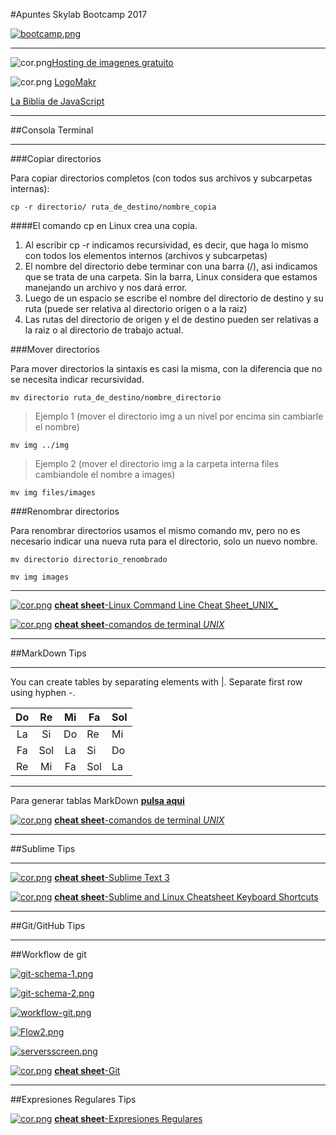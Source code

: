 #Apuntes Skylab Bootcamp 2017

[![bootcamp.png](https://s23.postimg.org/uhm56bibf/bootcamp.png)](https://postimg.org/image/ew4tmd6d3/)

***

![cor.png](https://s29.postimg.org/a0d4ufwo7/cor.png)[Hosting de imagenes gratuito](https://postimg.org/)

![cor.png](https://s29.postimg.org/a0d4ufwo7/cor.png) [LogoMakr](https://logomakr.com/)

[La Biblia de JavaScript](http://jstherightway.org/es-es/)

***

##Consola Terminal

***

###Copiar directorios

Para copiar directorios completos (con todos sus archivos y subcarpetas internas):
```
cp -r directorio/ ruta_de_destino/nombre_copia
```


####El comando cp en Linux crea una copia.

1. Al escribir cp -r indicamos recursividad, es decir, que haga lo mismo con todos los elementos internos (archivos y subcarpetas)
1. El nombre del directorio debe terminar con una barra (/), asi indicamos que se trata de una carpeta. Sin la barra, Linux considera que estamos manejando un archivo y nos dará error.
1. Luego de un espacio se escribe el nombre del directorio de destino y su ruta (puede ser relativa al directorio origen o a la raiz)
1. Las rutas del directorio de origen y el de destino pueden ser relativas a la raiz o al directorio de trabajo actual.

###Mover directorios

Para mover directorios la sintaxis es casi la misma, con la diferencia que no se necesita indicar recursividad.
```
mv directorio ruta_de_destino/nombre_directorio
```

>Ejemplo 1 (mover el directorio img a un nivel por encima sin cambiarle el nombre)

```
mv img ../img
```

>Ejemplo 2 (mover el directorio img a la carpeta interna files cambiandole el nombre a images)

```
mv img files/images
```

###Renombrar directorios

Para renombrar directorios usamos el mismo comando mv, pero no es necesario indicar una nueva ruta para el directorio, solo un nuevo nombre.

```
mv directorio directorio_renombrado
```


```
mv img images
```

***

[![cor.png](https://s29.postimg.org/a0d4ufwo7/cor.png)](https://postimg.org/image/qo4mwxrfn/) [**cheat sheet**-Linux Command Line Cheat Sheet_UNIX_](https://www.cheatography.com/davechild/cheat-sheets/linux-command-line/pdf/)

[![cor.png](https://s29.postimg.org/a0d4ufwo7/cor.png)](https://postimg.org/image/qo4mwxrfn/) [**cheat sheet**-comandos de terminal _UNIX_](https://files.fosswire.com/2007/08/fwunixref.pdf)

***

##MarkDown Tips

***

You can create tables by separating elements with |.
Separate first row using hyphen -.

| Do | Re | Mi | Fa | Sol |
|:-:|:-:|:-:|---|---|
| La | Si | Do | Re | Mi |
| Fa | Sol | La | Si | Do |
| Re | Mi | Fa | Sol | La |

***

Para generar tablas MarkDown [ **pulsa aqui** ](http://www.tablesgenerator.com/markdown_tables)

[![cor.png](https://s29.postimg.org/a0d4ufwo7/cor.png)](https://postimg.org/image/qo4mwxrfn/) [**cheat sheet**-comandos de terminal _UNIX_](https://files.fosswire.com/2007/08/fwunixref.pdf)

***

##Sublime Tips

***

[![cor.png](https://s29.postimg.org/a0d4ufwo7/cor.png)](https://postimg.org/image/qo4mwxrfn/) [**cheat sheet**-Sublime Text 3](https://www.cheatography.com/njovin/cheat-sheets/sublime-text-2-windows/pdf/)

[![cor.png](https://s29.postimg.org/a0d4ufwo7/cor.png)](https://postimg.org/image/qo4mwxrfn/) [**cheat sheet**-Sublime and Linux Cheatsheet Keyboard Shortcuts](https://www.cheatography.com/nezipt/cheat-sheets/sublime-and-linux-cheatsheet/pdf/)

***

##Git/GitHub Tips

***

##Workflow de git

[![git-schema-1.png](https://s28.postimg.org/kdn8bh4il/git_schema_1.png)](https://postimg.org/image/677hg8tnd/)

[![git-schema-2.png](https://s28.postimg.org/sprdtd7zx/git_schema_2.png)](https://postimg.org/image/uhkco9rcp/)

[![workflow-git.png](https://s30.postimg.org/6pkf33r01/workflow_git.png)](https://postimg.org/image/601mqqqgd/)

[![Flow2.png](https://s28.postimg.org/g9sgspqfh/Flow2.png)](https://postimg.org/image/5zq1th0jt/)

[![serversscreen.png](https://s23.postimg.org/5clzjfk3f/serversscreen.png)](https://postimg.org/image/98zbff52v/)

[![cor.png](https://s29.postimg.org/a0d4ufwo7/cor.png)](https://postimg.org/image/qo4mwxrfn/) [**cheat sheet**-Git](https://services.github.com/on-demand/downloads/es_ES/github-git-cheat-sheet.pdf)

***

##Expresiones Regulares Tips

[![cor.png](https://s29.postimg.org/a0d4ufwo7/cor.png)](https://postimg.org/image/qo4mwxrfn/) [**cheat sheet**-Expresiones Regulares](https://www.cheatography.com/davechild/cheat-sheets/regular-expressions/pdf/)
